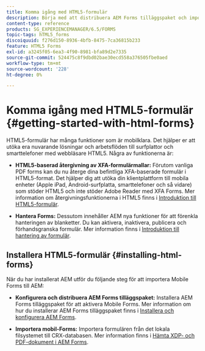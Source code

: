 ```yaml
---
title: Komma igång med HTML5-formulär
description: Börja med att distribuera AEM Forms tilläggspaket och importera befintliga HTML 5-formulär till AEM.
content-type: reference
products: SG_EXPERIENCEMANAGER/6.5/FORMS
topic-tags: hTML5_forms
discoiquuid: f276d150-8936-4bfb-8475-7ca36815b233
feature: HTML5 Forms
exl-id: a3245f05-6ea3-4f90-8981-bfa89d2e7335
source-git-commit: 524475c8f9dbd02bae30ecd558a376505fbe0aed
workflow-type: tm+mt
source-wordcount: '228'
ht-degree: 0%

---
```


# Komma igång med HTML5-formulär {#getting-started-with-html-forms}

HTML5-formulär har många funktioner som är mobilklara. Det hjälper er att utöka era nuvarande lösningar och arbetsflöden till surfplattor och smarttelefoner med webbläsare HTML5. Några av funktionerna är:

* **HTML5-baserad återgivning av XFA-formulärmallar:** Förutom vanliga PDF forms kan du nu återge dina befintliga XFA-baserade formulär i HTML5-format. Det hjälper dig att utöka din klientplattform till mobila enheter (Apple iPad, Android-surfplatta, smarttelefoner och så vidare) som stöder HTML5 och inte stöder Adobe Reader med XFA Forms. Mer information om återgivningsfunktionerna i HTML5 finns i [Introduktion till HTML5-formulär](/help/forms/using/introduction.md).

* **Hantera Forms:** Dessutom innehåller AEM nya funktioner för att förenkla hanteringen av blanketter. Du kan aktivera, inaktivera, publicera och förhandsgranska formulär. Mer information finns i [Introduktion till hantering av formulär](/help/forms/using/introduction-managing-forms.md).

## Installera HTML5-formulär {#installing-html-forms}

När du har installerat AEM utför du följande steg för att importera Mobile Forms till AEM:

* **Konfigurera och distribuera AEM Forms tilläggspaket:** Installera AEM Forms tilläggspaket för att aktivera Mobile Forms. Mer information om hur du installerar AEM Forms tilläggspaket finns i [Installera och konfigurera AEM Forms](/help/forms/using/installing-configuring-aem-forms-osgi.md).

* **Importera mobil-Forms:** Importera formulären från det lokala filsystemet till CRX-databasen. Mer information finns i [Hämta XDP- och PDF-dokument i AEM Forms](/help/forms/using/get-xdp-pdf-documents-aem.md).
